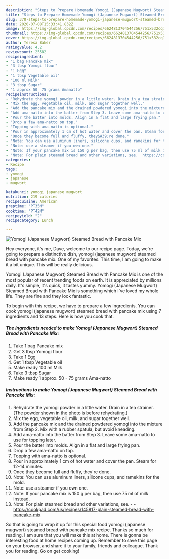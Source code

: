 ```yaml
---
description: "Steps to Prepare Homemade Yomogi (Japanese Mugwort) Steamed Bread with Pancake Mix"
title: "Steps to Prepare Homemade Yomogi (Japanese Mugwort) Steamed Bread with Pancake Mix"
slug: 370-steps-to-prepare-homemade-yomogi-japanese-mugwort-steamed-bread-with-pancake-mix
date: 2020-07-08T15:33:41.832Z
image: https://img-global.cpcdn.com/recipes/6624813704544256/751x532cq70/yomogi-japanese-mugwort-steamed-bread-with-pancake-mix-recipe-main-photo.jpg
thumbnail: https://img-global.cpcdn.com/recipes/6624813704544256/751x532cq70/yomogi-japanese-mugwort-steamed-bread-with-pancake-mix-recipe-main-photo.jpg
cover: https://img-global.cpcdn.com/recipes/6624813704544256/751x532cq70/yomogi-japanese-mugwort-steamed-bread-with-pancake-mix-recipe-main-photo.jpg
author: Teresa Baker
ratingvalue: 4.2
reviewcount: 25582
recipeingredient:
- "1 bag Pancake mix"
- "3 tbsp Yomogi flour"
- "1 Egg"
- "1 tbsp Vegetable oil"
- "100 ml Milk"
- "3 tbsp Sugar"
- "1 approx 50  75 grams Amanatto"
recipeinstructions:
- "Rehydrate the yomogi powder in a little water. Drain in a tea strainer. (The powder shown in the photo is before rehydrating.)"
- "Mix the egg, vegetable oil, milk, and sugar together well."
- "Add the pancake mix and the drained powdered yomogi into the mixture from Step 2. Mix with a rubber spatula, but avoid kneading."
- "Add ama-natto into the batter from Step 3. Leave some ama-natto to use for topping later."
- "Pour the batter into molds. Align in a flat and large frying pan."
- "Drop a few ama-natto on top."
- "Topping with ama-natto is optional."
- "Pour in approximately 1 cm of hot water and cover the pan. Steam for 12-14 minutes."
- "Once they become full and fluffy, they&#39;re done."
- "Note: You can use aluminum liners, silicone cups, and ramekins for the mold."
- "Note: use a steamer if you own one."
- "Note: If your pancake mix is 150 g per bag, then use 75 ml of milk instead."
- "Note: For plain steamed bread and other variations, see.  https://cookpad.com/us/recipes/145817-plain-steamed-bread-with-pancake-mix"
categories:
- Recipe
tags:
- yomogi
- japanese
- mugwort

katakunci: yomogi japanese mugwort 
nutrition: 219 calories
recipecuisine: American
preptime: "PT35M"
cooktime: "PT42M"
recipeyield: "2"
recipecategory: Lunch

---
```



![Yomogi (Japanese Mugwort) Steamed Bread with Pancake Mix](https://img-global.cpcdn.com/recipes/6624813704544256/751x532cq70/yomogi-japanese-mugwort-steamed-bread-with-pancake-mix-recipe-main-photo.jpg)

Hey everyone, it's me, Dave, welcome to our recipe page. Today, we're going to prepare a distinctive dish, yomogi (japanese mugwort) steamed bread with pancake mix. One of my favorites. This time, I am going to make it a bit unique. This will be really delicious.



Yomogi (Japanese Mugwort) Steamed Bread with Pancake Mix is one of the most popular of recent trending foods on earth. It is appreciated by millions daily. It's simple, it's quick, it tastes yummy. Yomogi (Japanese Mugwort) Steamed Bread with Pancake Mix is something which I've loved my whole life. They are fine and they look fantastic.


To begin with this recipe, we have to prepare a few ingredients. You can cook yomogi (japanese mugwort) steamed bread with pancake mix using 7 ingredients and 13 steps. Here is how you cook that.

<!--inarticleads1-->

##### The ingredients needed to make Yomogi (Japanese Mugwort) Steamed Bread with Pancake Mix:

1. Take 1 bag Pancake mix
1. Get 3 tbsp Yomogi flour
1. Take 1 Egg
1. Get 1 tbsp Vegetable oil
1. Make ready 100 ml Milk
1. Take 3 tbsp Sugar
1. Make ready 1 approx. 50 - 75 grams Ama-natto




<!--inarticleads2-->

##### Instructions to make Yomogi (Japanese Mugwort) Steamed Bread with Pancake Mix:

1. Rehydrate the yomogi powder in a little water. Drain in a tea strainer. (The powder shown in the photo is before rehydrating.)
1. Mix the egg, vegetable oil, milk, and sugar together well.
1. Add the pancake mix and the drained powdered yomogi into the mixture from Step 2. Mix with a rubber spatula, but avoid kneading.
1. Add ama-natto into the batter from Step 3. Leave some ama-natto to use for topping later.
1. Pour the batter into molds. Align in a flat and large frying pan.
1. Drop a few ama-natto on top.
1. Topping with ama-natto is optional.
1. Pour in approximately 1 cm of hot water and cover the pan. Steam for 12-14 minutes.
1. Once they become full and fluffy, they&#39;re done.
1. Note: You can use aluminum liners, silicone cups, and ramekins for the mold.
1. Note: use a steamer if you own one.
1. Note: If your pancake mix is 150 g per bag, then use 75 ml of milk instead.
1. Note: For plain steamed bread and other variations, see. -  - https://cookpad.com/us/recipes/145817-plain-steamed-bread-with-pancake-mix




So that is going to wrap it up for this special food yomogi (japanese mugwort) steamed bread with pancake mix recipe. Thanks so much for reading. I am sure that you will make this at home. There is gonna be interesting food at home recipes coming up. Remember to save this page on your browser, and share it to your family, friends and colleague. Thank you for reading. Go on get cooking!
